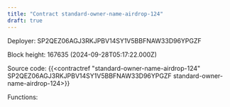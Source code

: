 ```yaml
---
title: "Contract standard-owner-name-airdrop-124"
draft: true
---
```

Deployer: SP2QEZ06AGJ3RKJPBV14SY1V5BBFNAW33D96YPGZF


 



Block height: 167635 (2024-09-28T05:17:22.000Z)

Source code: {{<contractref "standard-owner-name-airdrop-124" SP2QEZ06AGJ3RKJPBV14SY1V5BBFNAW33D96YPGZF standard-owner-name-airdrop-124>}}

Functions:


